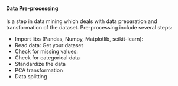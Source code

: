#### Data Pre-processing 

Is a step in data mining which deals with data preparation and transformation of the dataset.
Pre-processing include several steps:
- Import libs (Pandas, Numpy, Matplotlib, scikit-learn): 
- Read data: Get your dataset
- Check for missing values:
- Check for categorical data
- Standardize the data
- PCA transformation
- Data splitting